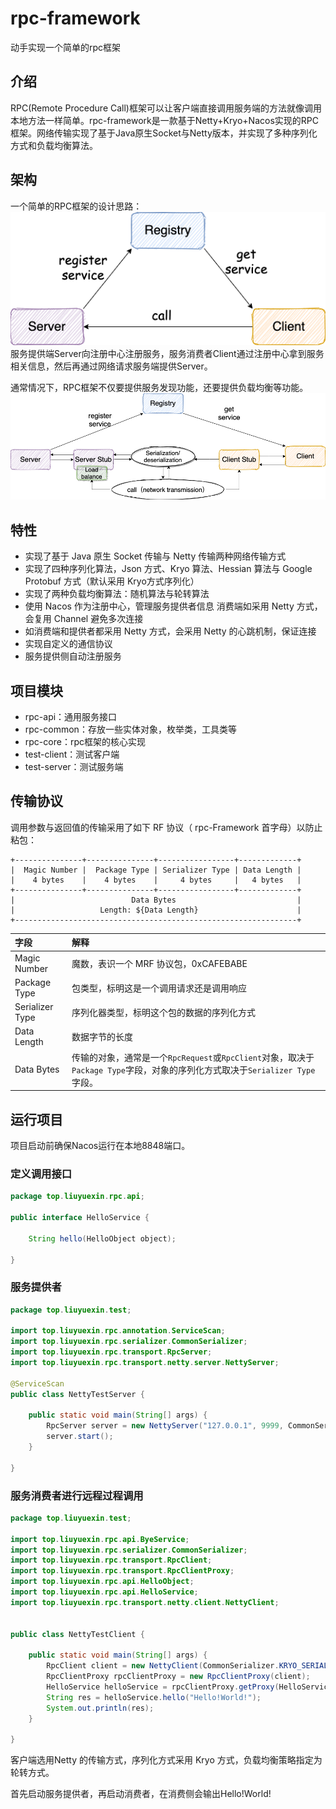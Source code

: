 # rpc-framework
动手实现一个简单的rpc框架

## 介绍
RPC(Remote Procedure Call)框架可以让客户端直接调用服务端的方法就像调用本地方法一样简单。rpc-framework是一款基于Netty+Kryo+Nacos实现的RPC框架。网络传输实现了基于Java原生Socket与Netty版本，并实现了多种序列化方式和负载均衡算法。

## 架构
一个简单的RPC框架的设计思路：![image](https://github.com/lyxup/rpc-framework/blob/master/images/rpc-architure.png)
服务提供端Server向注册中心注册服务，服务消费者Client通过注册中心拿到服务相关信息，然后再通过网络请求服务端提供Server。

通常情况下，RPC框架不仅要提供服务发现功能，还要提供负载均衡等功能。![image](https://github.com/lyxup/rpc-framework/blob/master/images/rpc-architure-detail.png)

## 特性

- 实现了基于 Java 原生 Socket 传输与 Netty 传输两种网络传输方式
- 实现了四种序列化算法，Json 方式、Kryo 算法、Hessian 算法与 Google Protobuf 方式（默认采用 Kryo方式序列化）
- 实现了两种负载均衡算法：随机算法与轮转算法
- 使用 Nacos 作为注册中心，管理服务提供者信息
消费端如采用 Netty 方式，会复用 Channel 避免多次连接
- 如消费端和提供者都采用 Netty 方式，会采用 Netty 的心跳机制，保证连接
- 实现自定义的通信协议
- 服务提供侧自动注册服务

## 项目模块

- rpc-api：通用服务接口
- rpc-common：存放一些实体对象，枚举类，工具类等
- rpc-core：rpc框架的核心实现
- test-client：测试客户端
- test-server：测试服务端

## 传输协议
调用参数与返回值的传输采用了如下 RF 协议（ rpc-Framework 首字母）以防止粘包：
```
+---------------+---------------+-----------------+-------------+
|  Magic Number |  Package Type | Serializer Type | Data Length |
|    4 bytes    |    4 bytes    |     4 bytes     |   4 bytes   |
+---------------+---------------+-----------------+-------------+
|                          Data Bytes                           |
|                   Length: ${Data Length}                      |
+---------------------------------------------------------------+
```
| 字段            | 解释                                                         |
| :-------------- | :----------------------------------------------------------- |
| Magic Number    | 魔数，表识一个 MRF 协议包，0xCAFEBABE                        |
| Package Type    | 包类型，标明这是一个调用请求还是调用响应                     |
| Serializer Type | 序列化器类型，标明这个包的数据的序列化方式                   |
| Data Length     | 数据字节的长度                                               |
| Data Bytes      | 传输的对象，通常是一个`RpcRequest`或`RpcClient`对象，取决于`Package Type`字段，对象的序列化方式取决于`Serializer Type`字段。 |

## 运行项目
项目启动前确保Nacos运行在本地8848端口。
### 定义调用接口
```java
package top.liuyuexin.rpc.api;

public interface HelloService {

    String hello(HelloObject object);

}
```

### 服务提供者
```java
package top.liuyuexin.test;

import top.liuyuexin.rpc.annotation.ServiceScan;
import top.liuyuexin.rpc.serializer.CommonSerializer;
import top.liuyuexin.rpc.transport.RpcServer;
import top.liuyuexin.rpc.transport.netty.server.NettyServer;

@ServiceScan
public class NettyTestServer {

    public static void main(String[] args) {
        RpcServer server = new NettyServer("127.0.0.1", 9999, CommonSerializer.PROTOBUF_SERIALIZER);
        server.start();
    }

}
```

### 服务消费者进行远程过程调用
```java
package top.liuyuexin.test;

import top.liuyuexin.rpc.api.ByeService;
import top.liuyuexin.rpc.serializer.CommonSerializer;
import top.liuyuexin.rpc.transport.RpcClient;
import top.liuyuexin.rpc.transport.RpcClientProxy;
import top.liuyuexin.rpc.api.HelloObject;
import top.liuyuexin.rpc.api.HelloService;
import top.liuyuexin.rpc.transport.netty.client.NettyClient;


public class NettyTestClient {

    public static void main(String[] args) {
        RpcClient client = new NettyClient(CommonSerializer.KRYO_SERIALIZER, new RoundRobinLoadBalancer());
        RpcClientProxy rpcClientProxy = new RpcClientProxy(client);
        HelloService helloService = rpcClientProxy.getProxy(HelloService.class);
        String res = helloService.hello("Hello!World!");
        System.out.println(res);
    }

}
```

客户端选用Netty 的传输方式，序列化方式采用 Kryo 方式，负载均衡策略指定为轮转方式。

首先启动服务提供者，再启动消费者，在消费侧会输出Hello!World!

